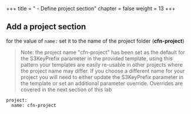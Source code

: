 +++
title = " - Define project section"
chapter = false
weight = 13
+++



## Add a project section
for the value of `name:` set it to the name of the project folder (**cfn-project**)

> Note: the project name "cfn-project" has been set as the default for the S3KeyPrefix 
> parameter in the provided template, using this pattern your templates are easily re-usable
> in other projects where the project name may differ. If you choose a different name for 
> your project you will need to either update the S3KeyPrefix parameter in the template 
> or set an additional parameter override. Overrides are covered in the next section of this lab

```
project:
  name: cfn-project
```




